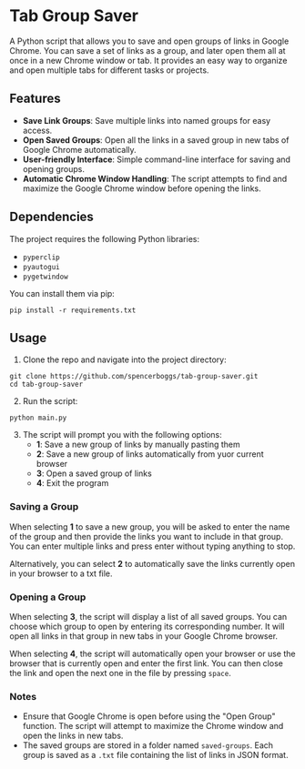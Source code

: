 # Tab Group Saver

A Python script that allows you to save and open groups of links in Google Chrome. You can save a set of links as a group, and later open them all at once in a new Chrome window or tab. It provides an easy way to organize and open multiple tabs for different tasks or projects.

## Features
* **Save Link Groups**: Save multiple links into named groups for easy access.
* **Open Saved Groups**: Open all the links in a saved group in new tabs of Google Chrome automatically.
* **User-friendly Interface**: Simple command-line interface for saving and opening groups.
* **Automatic Chrome Window Handling**: The script attempts to find and maximize the Google Chrome window before opening the links.

## Dependencies
The project requires the following Python libraries:
* `pyperclip`
* `pyautogui`
* `pygetwindow`

You can install them via pip:
```
pip install -r requirements.txt
```

## Usage
1. Clone the repo and navigate into the project directory:
```
git clone https://github.com/spencerboggs/tab-group-saver.git 
cd tab-group-saver
```

2. Run the script:
```
python main.py
```


3. The script will prompt you with the following options:
   - **1**: Save a new group of links by manually pasting them
   - **2**: Save a new group of links automatically from yuor current browser
   - **3**: Open a saved group of links
   - **4**: Exit the program

### Saving a Group
When selecting **1** to save a new group, you will be asked to enter the name of the group and then provide the links you want to include in that group. You can enter multiple links and press enter without typing anything to stop.

Alternatively, you can select **2** to automatically save the links currently open in your browser to a txt file.

### Opening a Group
When selecting **3**, the script will display a list of all saved groups. You can choose which group to open by entering its corresponding number. It will open all links in that group in new tabs in your Google Chrome browser.

When selecting **4**, the script will automatically open your browser or use the browser that is currently open and enter the first link. You can then close the link and open the next one in the file by pressing `space`.

### Notes
* Ensure that Google Chrome is open before using the "Open Group" function. The script will attempt to maximize the Chrome window and open the links in new tabs.
* The saved groups are stored in a folder named `saved-groups`. Each group is saved as a `.txt` file containing the list of links in JSON format.
